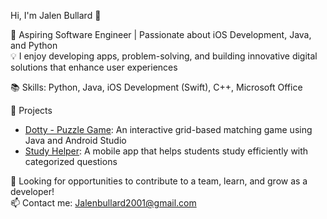Hi, I'm Jalen Bullard 👋

🚀 Aspiring Software Engineer | Passionate about iOS Development, Java, and Python  
💡 I enjoy developing apps, problem-solving, and building innovative digital solutions that enhance user experiences

📚 Skills: Python, Java, iOS Development (Swift), C++, Microsoft Office  

🔨 Projects  
- [Dotty - Puzzle Game](https://github.com/Jalen-B001/Dotty): An interactive grid-based matching game using Java and Android Studio  
- [Study Helper](https://github.com/Jalen-B001/Study-Helper): A mobile app that helps students study efficiently with categorized questions  

💼 Looking for opportunities to contribute to a team, learn, and grow as a developer!  
📫 Contact me: [Jalenbullard2001@gmail.com](mailto:Jalenbullard2001@gmail.com)  


<!---
Jalen-B001/Jalen-B001 is a ✨ special ✨ repository because its `README.md` (this file) appears on your GitHub profile.
You can click the Preview link to take a look at your changes.
--->
